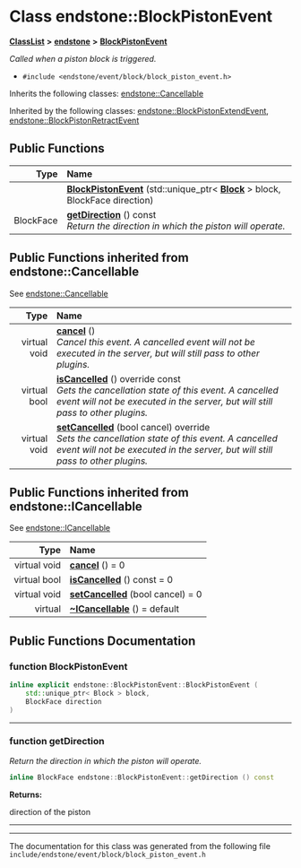 

# Class endstone::BlockPistonEvent



[**ClassList**](annotated.md) **>** [**endstone**](namespaceendstone.md) **>** [**BlockPistonEvent**](classendstone_1_1BlockPistonEvent.md)



_Called when a piston block is triggered._ 

* `#include <endstone/event/block/block_piston_event.h>`



Inherits the following classes: [endstone::Cancellable](classendstone_1_1Cancellable.md)


Inherited by the following classes: [endstone::BlockPistonExtendEvent](classendstone_1_1BlockPistonExtendEvent.md),  [endstone::BlockPistonRetractEvent](classendstone_1_1BlockPistonRetractEvent.md)








































































## Public Functions

| Type | Name |
| ---: | :--- |
|   | [**BlockPistonEvent**](#function-blockpistonevent) (std::unique\_ptr&lt; [**Block**](classendstone_1_1Block.md) &gt; block, BlockFace direction) <br> |
|  BlockFace | [**getDirection**](#function-getdirection) () const<br>_Return the direction in which the piston will operate._  |


## Public Functions inherited from endstone::Cancellable

See [endstone::Cancellable](classendstone_1_1Cancellable.md)

| Type | Name |
| ---: | :--- |
| virtual void | [**cancel**](classendstone_1_1Cancellable.md#function-cancel) () <br>_Cancel this event. A cancelled event will not be executed in the server, but will still pass to other plugins._  |
| virtual bool | [**isCancelled**](classendstone_1_1Cancellable.md#function-iscancelled) () override const<br>_Gets the cancellation state of this event. A cancelled event will not be executed in the server, but will still pass to other plugins._  |
| virtual void | [**setCancelled**](classendstone_1_1Cancellable.md#function-setcancelled) (bool cancel) override<br>_Sets the cancellation state of this event. A cancelled event will not be executed in the server, but will still pass to other plugins._  |


## Public Functions inherited from endstone::ICancellable

See [endstone::ICancellable](classendstone_1_1ICancellable.md)

| Type | Name |
| ---: | :--- |
| virtual void | [**cancel**](classendstone_1_1ICancellable.md#function-cancel) () = 0<br> |
| virtual bool | [**isCancelled**](classendstone_1_1ICancellable.md#function-iscancelled) () const = 0<br> |
| virtual void | [**setCancelled**](classendstone_1_1ICancellable.md#function-setcancelled) (bool cancel) = 0<br> |
| virtual  | [**~ICancellable**](classendstone_1_1ICancellable.md#function-icancellable) () = default<br> |
















































































## Public Functions Documentation




### function BlockPistonEvent 

```C++
inline explicit endstone::BlockPistonEvent::BlockPistonEvent (
    std::unique_ptr< Block > block,
    BlockFace direction
) 
```




<hr>



### function getDirection 

_Return the direction in which the piston will operate._ 
```C++
inline BlockFace endstone::BlockPistonEvent::getDirection () const
```





**Returns:**

direction of the piston 





        

<hr>

------------------------------
The documentation for this class was generated from the following file `include/endstone/event/block/block_piston_event.h`

